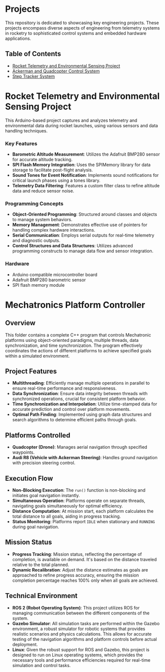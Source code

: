 # Projects

This repository is dedicated to showcasing key engineering projects. These projects encompass diverse aspects of engineering from telemetry systems in rocketry to sophisticated control systems and embedded hardware applications.

## Table of Contents
- [Rocket Telemetry and Environmental Sensing Project](#rocket-telemetry-and-environmental-sensing-project)
- [Ackerman and Quadcopter Control System](#quadcopter-control-system)
- [Step Tracker System](#step-tracker-system)


# Rocket Telemetry and Environmental Sensing Project
This Arduino-based project captures and analyzes telemetry and environmental data during rocket launches, using various sensors and data handling techniques.

### Key Features
- **Barometric Altitude Measurement**: Utilizes the Adafruit BMP280 sensor for accurate altitude tracking.
- **SPI Flash Memory Integration**: Uses the SPIMemory library for data storage to facilitate post-flight analysis.
- **Sound Tones for Event Notification**: Implements sound notifications for critical launch phases using a tones library.
- **Telemetry Data Filtering**: Features a custom filter class to refine altitude data and reduce sensor noise.

### Programming Concepts
- **Object-Oriented Programming**: Structured around classes and objects to manage system behaviors.
- **Memory Management**: Demonstrates effective use of pointers for handling complex hardware interactions.
- **Serial Communication**: Employs serial outputs for real-time telemetry and diagnostic outputs.
- **Control Structures and Data Structures**: Utilizes advanced programming constructs to manage data flow and sensor integration.

### Hardware 
- Arduino compatible microcontroller board
- Adafruit BMP280 barometric sensor
- SPI flash memory module


# Mechatronics Platform Controller

## Overview

This folder contains a complete C++ program that controls Mechatronic platforms using object-oriented paradigms, multiple threads, data synchronization, and time synchronization. The program effectively coordinates the actions of different platforms to achieve specified goals within a simulated environment.

## Project Features

- **Multithreading**: Efficiently manage multiple operations in parallel to ensure real-time performance and responsiveness.
- **Data Synchronization**: Ensure data integrity between threads with synchronized operations, crucial for consistent platform behavior.
- **Time Synchronization and Interpolation**: Utilize time-stamped data for accurate prediction and control over platform movements.
- **Optimal Path Finding**: Implemented using graph data structures and search algorithms to determine efficient paths through goals.

## Platforms Controlled

- **Quadcopter (Drone)**: Manages aerial navigation through specified waypoints.
- **Audi R8 (Vehicle with Ackerman Steering)**: Handles ground navigation with precision steering control.

## Execution Flow

- **Non-Blocking Execution**: The `run()` function is non-blocking and initiates goal navigation instantly.
- **Simultaneous Operation**: Platforms operate on separate threads, navigating goals simultaneously for optimal efficiency.
- **Distance Computation**: At mission start, each platform calculates the total distance to all goals, aiding in progress tracking.
- **Status Monitoring**: Platforms report `IDLE` when stationary and `RUNNING` during goal navigation.

## Mission Status

- **Progress Tracking**: Mission status, reflecting the percentage of completion, is available on demand. It's based on the distance traveled relative to the total planned.
- **Dynamic Recalibration**: Adjust the distance estimates as goals are approached to refine progress accuracy, ensuring the mission completion percentage reaches 100% only when all goals are achieved.

## Technical Environment

- **ROS 2 (Robot Operating System)**: This project utilizes ROS for managing communication between the different components of the system. 
- **Gazebo Simulator**: All simulation tasks are performed within the Gazebo environment, a robust simulator for robotic systems that provides realistic scenarios and physics calculations. This allows for accurate testing of the navigation algorithms and platform controls before actual deployment.
- **Linux**: Given the robust support for ROS and Gazebo, this project is designed to run on Linux operating systems, which provides the necessary tools and performance efficiencies required for real-time simulation and control tasks.
